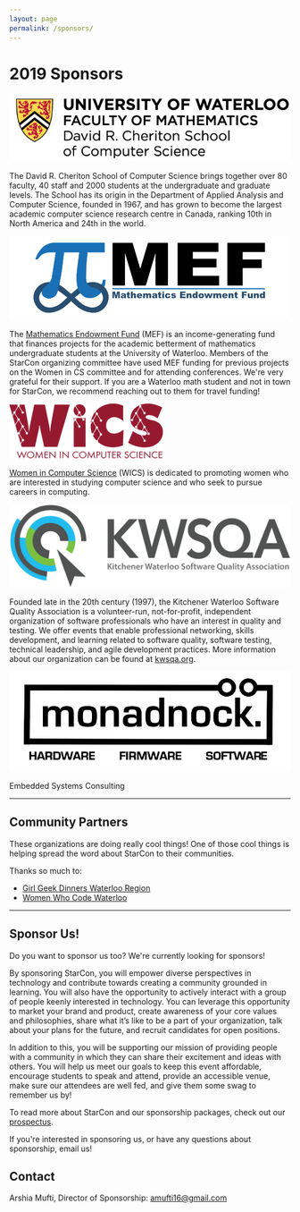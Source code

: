 ```yaml
---
layout: page
permalink: /sponsors/
---
```


<div class="pretty-links">

# 2019 Sponsors

![](/assets/img/sponsors/scs.png)

The David R. Cheriton School of Computer Science brings together over 80 faculty, 40 staff and 2000 students at the undergraduate and graduate levels. The School has its origin in the Department of Applied Analysis and Computer Science, founded in 1967, and has grown to become the largest academic computer science research centre in Canada, ranking 10th in North America and 24th in the world.

![](/assets/img/sponsors/MEF.png)

The [Mathematics Endowment Fund](https://uwaterloo.ca/math-endowment-fund/about) (MEF) is an income-generating fund that finances projects for the academic betterment of mathematics undergraduate students at the University of Waterloo. Members of the StarCon organizing committee have used MEF funding for previous projects on the Women in CS committee and for attending conferences. We're very grateful for their support. If you are a Waterloo math student and not in town for StarCon, we recommend reaching out to them for travel funding!

![](/assets/img/sponsors/wics.png)

[Women in Computer Science](https://cs.uwaterloo.ca/wics) (WICS) is dedicated to promoting women who are interested in studying computer science and who seek to pursue careers in computing.

![](/assets/img/sponsors/kwsqa.png)

Founded late in the 20th century (1997), the Kitchener Waterloo Software Quality Association is a volunteer-run, not-for-profit, independent organization of software professionals who have an interest in quality and testing. We offer events that enable professional networking, skills development, and learning related to software quality, software testing, technical leadership, and agile development practices. More information about our organization can be found at [kwsqa.org](https://kwsqa.org).

![](/assets/img/sponsors/monadnock.png)

Embedded Systems Consulting

<hr>

## Community Partners

These organizations are doing really cool things! One of those cool things is helping spread the word about StarCon to their communities.

Thanks so much to:

- [Girl Geek Dinners Waterloo Region](https://www.meetup.com/Girl-Geek-Dinners-Waterloo-Region)
- [Women Who Code Waterloo](https://www.womenwhocode.com/waterloo)

<hr>

## Sponsor Us!

Do you want to sponsor us too? We're currently looking for sponsors!

By sponsoring StarCon, you will empower diverse perspectives in technology and contribute towards creating a community grounded in learning. You will also have the opportunity to actively interact with a group of people keenly interested in technology. You can leverage this opportunity to market your brand and product, create awareness of your core values and philosophies, share what it’s like to be a part of your organization, talk about your plans for the future, and recruit candidates for open positions.

In addition to this, you will be supporting our mission of providing people with a community in which they can share their excitement and ideas with others. You will help us meet our goals to keep this event affordable, encourage students to speak and attend, provide an accessible venue, make sure our attendees are well fed, and give them some swag to remember us by!

To read more about StarCon and our sponsorship packages, check out our [prospectus](/prospectus).

If you're interested in sponsoring us, or have any questions about sponsorship,
email us!

## Contact

Arshia Mufti, Director of Sponsorship:
[amufti16@gmail.com](mailto:amufti16@gmail.com)

</div>

